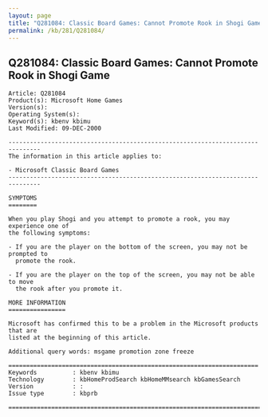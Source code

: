 ```yaml
---
layout: page
title: "Q281084: Classic Board Games: Cannot Promote Rook in Shogi Game"
permalink: /kb/281/Q281084/
---
```


## Q281084: Classic Board Games: Cannot Promote Rook in Shogi Game

	Article: Q281084
	Product(s): Microsoft Home Games
	Version(s): 
	Operating System(s): 
	Keyword(s): kbenv kbimu
	Last Modified: 09-DEC-2000
	
	-------------------------------------------------------------------------------
	The information in this article applies to:
	
	- Microsoft Classic Board Games 
	-------------------------------------------------------------------------------
	
	SYMPTOMS
	========
	
	When you play Shogi and you attempt to promote a rook, you may experience one of
	the following symptoms:
	
	- If you are the player on the bottom of the screen, you may not be prompted to
	  promote the rook.
	
	- If you are the player on the top of the screen, you may not be able to move
	  the rook after you promote it.
	
	MORE INFORMATION
	================
	
	Microsoft has confirmed this to be a problem in the Microsoft products that are
	listed at the beginning of this article.
	
	Additional query words: msgame promotion zone freeze
	
	======================================================================
	Keywords          : kbenv kbimu 
	Technology        : kbHomeProdSearch kbHomeMMsearch kbGamesSearch
	Version           : :
	Issue type        : kbprb
	
	=============================================================================
	
